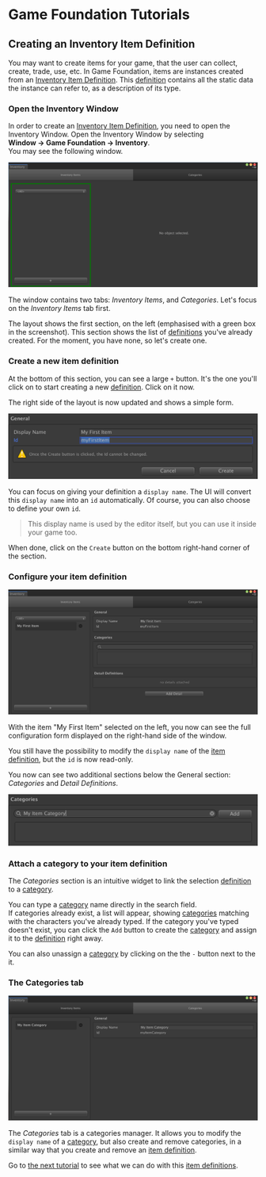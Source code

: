# Game Foundation Tutorials

## Creating an Inventory Item Definition

You may want to create items for your game, that the user can collect, create, trade, use, etc.
In Game Foundation, items are instances created from an [Inventory Item Definition].
This [definition] contains all the static data the instance can refer to, as a description of its type.

### Open the Inventory Window

In order to create an [Inventory Item Definition], you need to open the Inventory Window.
Open the Inventory Window by selecting __Window → Game Foundation → Inventory__.  
You may see the following window.

![Access the Inventory Window](../images/tutorial-inventoryitemdefinition-window.png)

The window contains two tabs: _Inventory Items_, and _Categories_.
Let's focus on the _Inventory Items_ tab first.

The layout shows the first section, on the left (emphasised with a green box in the screenshot).
This section shows the list of [definitions] you've already created.
For the moment, you have none, so let's create one.

### Create a new item definition

At the bottom of this section, you can see a large `+` button.
It's the one you'll click on to start creating a new [definition].
Click on it now.

The right side of the layout is now updated and shows a simple form.

![Creation form for the Inventory Item Definition](../images/tutorial-inventoryitemdefinition-create.png)

You can focus on giving your definition a `display name`.
The UI will convert this `display name` into an `id` automatically.
Of course, you can also choose to define your own `id`.  

> This display name is used by the editor itself, but you can use it inside your game too.

When done, click on the `Create` button on the bottom right-hand corner of the section.

### Configure your item definition

![The complete Inventory tab](../images/tutorial-inventoryitemdefinition-full.png)

With the item "My First Item" selected on the left, you now can see the full configuration form displayed on the right-hand side of the window.

You still have the possibility to modify the `display name` of the [item definition], but the `id` is now read-only.

You now can see two additional sections below the General section: _Categories_ and _Detail Definitions_.

![The Category Editor widget](../images/tutorial-inventoryitemdefinition-category-widget.png)

### Attach a category to your item definition

The _Categories_ section is an intuitive widget to link the selection [definition] to a [category].

You can type a [category] name directly in the search field.  
If categories already exist, a list will appear, showing [categories] matching with the characters you've already typed.
If the category you've typed doesn't exist, you can click the `Add` button to create the [category] and assign it to the [definition] right away.

You can also unassign a [category] by clicking on the the `-` button next to the it.

### The Categories tab

![The Categories tab](../images/tutorial-inventoryitemdefinition-categories.png)

The _Categories_ tab is a categories manager.
It allows you to modify the `display name` of a [category], but also create and remove categories, in a similar way that you create and remove an [item definition].

Go to [the next tutorial] to see what we can do with this [item definitions].










[stat tutorial]: 0x-PlayingWithStats.png

[inventory item definition]: ../CatalogItems/InventoryItemDefinition.md "Go to Inventory Item Definition"
[definition]:                ../CatalogItems/InventoryItemDefinition.md "Go to Inventory Item Definition"
[definitions]:               ../CatalogItems/InventoryItemDefinition.md "Go to Inventory Item Definition"

[item definition]:  ../CatalogItems/InventoryItemDefinition.md "Go to Inventory Item Definition"
[item definitions]: ../CatalogItems/InventoryItemDefinition.md "Go to Inventory Item Definition"

[category]:   ../Category.md
[categories]: ../Category.md

[detail]:  ../Details.md
[details]: ../Details.md

[stat detail]: ../Details/StatDetail.md

[stat definition]: ../StatDefinition.md

[the next tutorial]: 02-PlayingWithRuntimeItem.md